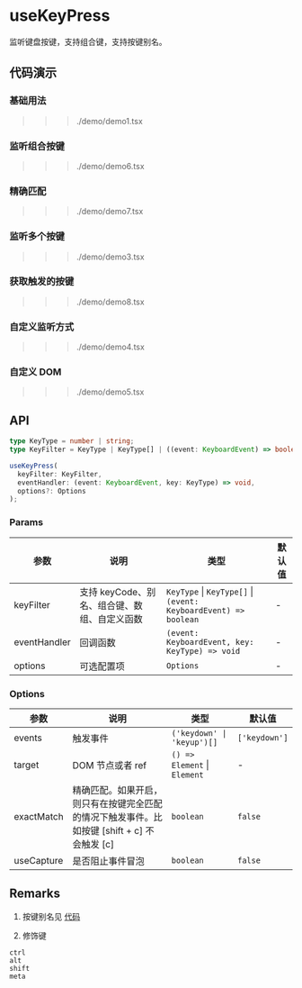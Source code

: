 # useKeyPress

监听键盘按键，支持组合键，支持按键别名。

## 代码演示

### 基础用法

>>> ./demo/demo1.tsx

### 监听组合按键

>>> ./demo/demo6.tsx

### 精确匹配

>>> ./demo/demo7.tsx

### 监听多个按键

>>> ./demo/demo3.tsx

### 获取触发的按键

>>> ./demo/demo8.tsx

### 自定义监听方式

>>> ./demo/demo4.tsx

### 自定义 DOM

>>> ./demo/demo5.tsx

## API

```typescript
type KeyType = number | string;
type KeyFilter = KeyType | KeyType[] | ((event: KeyboardEvent) => boolean);

useKeyPress(
  keyFilter: KeyFilter,
  eventHandler: (event: KeyboardEvent, key: KeyType) => void,
  options?: Options
);
```

### Params

| 参数         | 说明                                         | 类型                                                            | 默认值 |
| ------------ | -------------------------------------------- | --------------------------------------------------------------- | ------ |
| keyFilter    | 支持 keyCode、别名、组合键、数组、自定义函数 | `KeyType` \| `KeyType[]` \| `(event: KeyboardEvent) => boolean` | -      |
| eventHandler | 回调函数                                     | `(event: KeyboardEvent, key: KeyType) => void`                  | -      |
| options      | 可选配置项                                   | `Options`                                                       | -      |

### Options

| 参数       | 说明                                                                                        | 类型                                                        | 默认值        |
| ---------- | ------------------------------------------------------------------------------------------- | ----------------------------------------------------------- | ------------- |
| events     | 触发事件                                                                                    | `('keydown' \| 'keyup')[]`                                  | `['keydown']` |
| target     | DOM 节点或者 ref                                                                            | `() => Element` \| `Element`  | -             |
| exactMatch | 精确匹配。如果开启，则只有在按键完全匹配的情况下触发事件。比如按键 [shift + c] 不会触发 [c] | `boolean`                                                   | `false`       |
| useCapture | 是否阻止事件冒泡                                                                           | `boolean`                                                   | `false`       |

## Remarks

1. 按键别名见 [代码](https://github.com/any-hooks/solid-hooks/blob/main/src/useKeyPress/index.ts#L24)

2. 修饰键

```text
ctrl
alt
shift
meta
```
